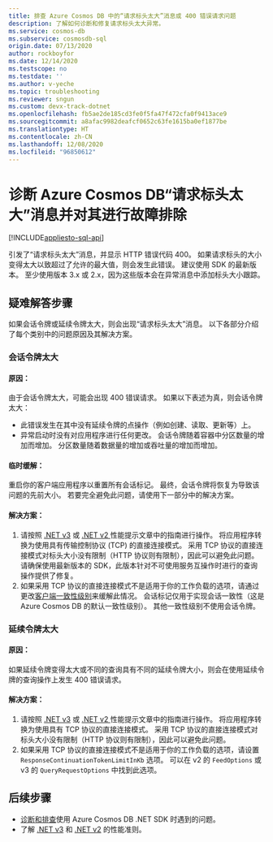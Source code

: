 ```yaml
---
title: 排查 Azure Cosmos DB 中的“请求标头太大”消息或 400 错误请求问题
description: 了解如何诊断和修复请求标头太大异常。
ms.service: cosmos-db
ms.subservice: cosmosdb-sql
origin.date: 07/13/2020
author: rockboyfor
ms.date: 12/14/2020
ms.testscope: no
ms.testdate: ''
ms.author: v-yeche
ms.topic: troubleshooting
ms.reviewer: sngun
ms.custom: devx-track-dotnet
ms.openlocfilehash: fb5ae2de185cd3fe0f5fa47f472cfa0f9413ace9
ms.sourcegitcommit: a8afac9982deafcf0652c63fe1615ba0ef1877be
ms.translationtype: HT
ms.contentlocale: zh-CN
ms.lasthandoff: 12/08/2020
ms.locfileid: "96850612"
---
```

<!--Verified successfully-->
# <a name="diagnose-and-troubleshoot-azure-cosmos-db-request-header-too-large-message"></a>诊断 Azure Cosmos DB“请求标头太大”消息并对其进行故障排除
[!INCLUDE[appliesto-sql-api](includes/appliesto-sql-api.md)]

引发了“请求标头太大”消息，并显示 HTTP 错误代码 400。 如果请求标头的大小变得太大以致超过了允许的最大值，则会发生此错误。 建议使用 SDK 的最新版本。 至少使用版本 3.x 或 2.x，因为这些版本会在异常消息中添加标头大小跟踪。

## <a name="troubleshooting-steps"></a>疑难解答步骤
如果会话令牌或延续令牌太大，则会出现“请求标头太大”消息。 以下各部分介绍了每个类别中的问题原因及其解决方案。

### <a name="session-token-is-too-large"></a>会话令牌太大

#### <a name="cause"></a>原因：
由于会话令牌太大，可能会出现 400 错误请求。 如果以下表述为真，则会话令牌太大：

* 此错误发生在其中没有延续令牌的点操作（例如创建、读取、更新等）上。
* 异常启动时没有对应用程序进行任何更改。 会话令牌随着容器中分区数量的增加而增加。 分区数量随着数据量的增加或吞吐量的增加而增加。

#### <a name="temporary-mitigation"></a>临时缓解： 
重启你的客户端应用程序以重置所有会话标记。 最终，会话令牌将恢复为导致该问题的先前大小。 若要完全避免此问题，请使用下一部分中的解决方案。

#### <a name="solution"></a>解决方案：
1. 请按照 [.NET v3](performance-tips-dotnet-sdk-v3-sql.md) 或 [.NET v2 ](performance-tips.md) 性能提示文章中的指南进行操作。 将应用程序转换为使用具有传输控制协议 (TCP) 的直接连接模式。 采用 TCP 协议的直接连接模式对标头大小没有限制（HTTP 协议则有限制），因此可以避免此问题。 请确保使用最新版本的 SDK，此版本针对不可使用服务互操作时进行的查询操作提供了修复。
1. 如果采用 TCP 协议的直接连接模式不是适用于你的工作负载的选项，请通过更改[客户端一致性级别](how-to-manage-consistency.md)来缓解此情况。 会话标记仅用于实现会话一致性（这是 Azure Cosmos DB 的默认一致性级别）。 其他一致性级别不使用会话令牌。

### <a name="continuation-token-is-too-large"></a>延续令牌太大

#### <a name="cause"></a>原因：
如果延续令牌变得太大或不同的查询具有不同的延续令牌大小，则会在使用延续令牌的查询操作上发生 400 错误请求。

#### <a name="solution"></a>解决方案：
1. 请按照 [.NET v3](performance-tips-dotnet-sdk-v3-sql.md) 或 [.NET v2 ](performance-tips.md) 性能提示文章中的指南进行操作。 将应用程序转换为使用具有 TCP 协议的直接连接模式。 采用 TCP 协议的直接连接模式对标头大小没有限制（HTTP 协议则有限制），因此可以避免此问题。 
1. 如果采用 TCP 协议的直接连接模式不是适用于你的工作负载的选项，请设置 `ResponseContinuationTokenLimitInKb` 选项。 可以在 v2 的 `FeedOptions` 或 v3 的 `QueryRequestOptions` 中找到此选项。

## <a name="next-steps"></a>后续步骤
* [诊断和排查](troubleshoot-dot-net-sdk.md)使用 Azure Cosmos DB .NET SDK 时遇到的问题。
* 了解 [.NET v3](performance-tips-dotnet-sdk-v3-sql.md) 和 [.NET v2](performance-tips.md) 的性能准则。

<!-- Update_Description: update meta properties, wording update, update link -->